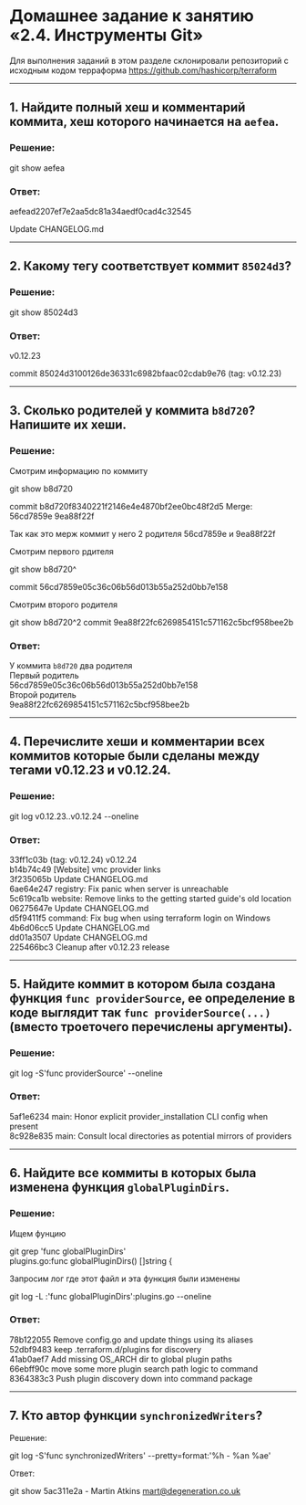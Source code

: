 # Домашнее задание к занятию «2.4. Инструменты Git»

Для выполнения заданий в этом разделе склонировали репозиторий с исходным кодом 
терраформа https://github.com/hashicorp/terraform 

***
## 1. Найдите полный хеш и комментарий коммита, хеш которого начинается на `aefea`.

### Решение:

git show aefea

### Ответ:

aefead2207ef7e2aa5dc81a34aedf0cad4c32545

Update CHANGELOG.md

***

## 2. Какому тегу соответствует коммит `85024d3`?

### Решение:

git show 85024d3

### Ответ:

v0.12.23

commit 85024d3100126de36331c6982bfaac02cdab9e76 (tag: v0.12.23)

***

## 3. Сколько родителей у коммита `b8d720`? Напишите их хеши.

### Решение:

Смотрим информацию по коммиту

git show b8d720

commit b8d720f8340221f2146e4e4870bf2ee0bc48f2d5
Merge: 56cd7859e 9ea88f22f

Так как это мерж коммит у него 2 родителя 
56cd7859e и 9ea88f22f

Смотрим первого рдителя

git show b8d720^

commit 56cd7859e05c36c06b56d013b55a252d0bb7e158

Смотрим второго родителя

git show b8d720^2
commit 9ea88f22fc6269854151c571162c5bcf958bee2b

### Ответ:

У коммита `b8d720` два родителя  
Первый родитель  
56cd7859e05c36c06b56d013b55a252d0bb7e158  
Второй родитель  
9ea88f22fc6269854151c571162c5bcf958bee2b

***

## 4. Перечислите хеши и комментарии всех коммитов которые были сделаны между тегами  v0.12.23 и v0.12.24.

### Решение:  
git log  v0.12.23..v0.12.24  --oneline  
### Ответ:

33ff1c03b (tag: v0.12.24) v0.12.24  
b14b74c49 [Website] vmc provider links  
3f235065b Update CHANGELOG.md  
6ae64e247 registry: Fix panic when server is unreachable  
5c619ca1b website: Remove links to the getting started guide's old location  
06275647e Update CHANGELOG.md  
d5f9411f5 command: Fix bug when using terraform login on Windows  
4b6d06cc5 Update CHANGELOG.md  
dd01a3507 Update CHANGELOG.md  
225466bc3 Cleanup after v0.12.23 release  

***

## 5. Найдите коммит в котором была создана функция `func providerSource`, ее определение в коде выглядит так `func providerSource(...)` (вместо троеточего перечислены аргументы).

### Решение:

git log -S'func providerSource' --oneline

### Ответ:

5af1e6234 main: Honor explicit provider_installation CLI config when present  
8c928e835 main: Consult local directories as potential mirrors of providers

***

## 6. Найдите все коммиты в которых была изменена функция `globalPluginDirs`.

### Решение:

Ищем фунцию

git grep 'func globalPluginDirs'  
plugins.go:func globalPluginDirs() []string {  

Запросим лог где этот файл и эта функция были изменены

git log -L :'func globalPluginDirs':plugins.go --oneline

### Ответ:

78b122055 Remove config.go and update things using its aliases  
52dbf9483 keep .terraform.d/plugins for discovery  
41ab0aef7 Add missing OS_ARCH dir to global plugin paths  
66ebff90c move some more plugin search path logic to command  
8364383c3 Push plugin discovery down into command package  

***

## 7. Кто автор функции `synchronizedWriters`? 

Решение:

git log -S'func synchronizedWriters' --pretty=format:'%h - %an %ae'

Ответ:

git show 5ac311e2a - Martin Atkins mart@degeneration.co.uk

